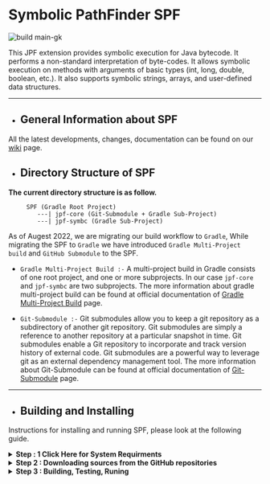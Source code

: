# Symbolic PathFinder SPF
![build main-gk](https://github.com/gaurangkudale/SPF/actions/workflows/main.yml/badge.svg)

This JPF extension provides symbolic execution for Java bytecode. It performs a non-standard interpretation of byte-codes. It allows symbolic execution on methods with arguments of basic types (int, long, double, boolean, etc.). It also supports symbolic strings, arrays, and user-defined data structures.
***

* ## General Information about SPF
All the latest developments, changes, documentation can be found on our
[wiki](https://github.com/SymbolicPathFinder/jpf-symbc/wiki) page.


* ## Directory Structure of SPF
**The current directory structure is as follow.**

```{bash}
     SPF (Gradle Root Project)
        ---| jpf-core (Git-Submodule + Gradle Sub-Project)
        ---| jpf-symbc (Gradle Sub-Project)
```

As of Augest 2022, we are migrating our build workflow to `Gradle`, While migrating the SPF to `Gradle` we have introduced `Gradle Multi-Project build` and `GitHub Submodule` to the SPF.

* `Gradle Multi-Project Build :-` A multi-project build in Gradle consists of one root project, and one or more subprojects. In our case `jpf-core` and `jpf-symbc` are two subprojects.
 The more information about gradle multi-project build can be found at official documentation of 
 [Gradle Multi-Project Build](https://docs.gradle.org/current/userguide/multi_project_builds.html) page.
 
 * `Git-Submodule :-` Git submodules allow you to keep a git repository as a subdirectory of another git repository. Git submodules are simply a reference to another repository at a particular snapshot in time. Git submodules enable a Git repository  to incorporate and track version history of external code. Git submodules are a powerful way to leverage git as an external dependency management tool.
 The more information about Git-Submodule can be found at official documentation of
 [Git-Submodule](https://git-scm.com/docs/git-submodule) page.
 ***
 
 
 * ## Building and Installing
 
 Instructions for installing and running SPF, please look at the following guide.
 
 <details close>
 <summary> <b> Step : 1 Click Here for System Requirments </b></summary>
 SPF is a pure Java Application, The minimal version is Java SE 8. We generally advise using the latest stable Java version 8 that is available for your platform.
 
 You can find out about your java by running the following statement from the command line.

~~~~~~~~ {.bash}
> java -version
java version "1.8.0_341"
Java(TM) SE Runtime Environment (build 1.8.0_341-b10)
Java HotSpot(TM) 64-Bit Server VM (build 25.341-b10, mixed mode)
...
~~~~~~~~

* ### Java specifics for Windows ###
Make sure you have the JDK installed, otherwise there is no javac compiler available.

In order to build JPF from a Windows Command Prompt, you have to set the `JAVA_HOME` environment variable. 

* ### Java specifics for OS X ###
On Mac OS X 10.10, Java 1.7 is default, but `/Applications/Utilities/Java Preferences.app` can change the setting. In some cases, it may be necessary to manually change the symlink that determines which version is default:

~~~~~~~~ {.bash}
sudo rm /System/Library/Frameworks/JavaVM.framework/Versions/Current
sudo ln -s 1.8 /System/Library/Frameworks/JavaVM.framework/Versions/Current
~~~~~~~~

* ## Gradle (Build Automation Tool) ##

* To download the Gradle version 6.9 from [ClickHere](https://gradle.org/next-steps/?version=6.9&format=bin)

If you want to build the SPF source repositories, you need to install the Gradle,
[click Here for Step by step installation guide for Gradle](https://docs.gradle.org/6.9/userguide/installation.html) 

You can check if you have Gradle version 6.9 on your machine with the following command:

```{bash}
> gradle -version
------------------------------------------------------------
Gradle 6.9
------------------------------------------------------------

Build time:   2021-05-07 07:28:53 UTC
Revision:     afe2e24ababc7b0213ccffff44970aa18035fc0e

Kotlin:       1.4.20
Groovy:       2.5.12
Ant:          Apache Ant(TM) version 1.10.9 compiled on September 27 2020
JVM:          1.8.0_341 (Oracle Corporation 25.341-b10)
OS:           Windows 11 10.0 amd64
```

**Note : Please use Gradle version 6.9 which is supported for SPF**

If you are new to Gradle, check the [official website](https://docs.gradle.org/6.9/userguide/userguide.html) to learn the basics.
Note that all major IDEs (e.g., Netbeans, Eclipse, IntelliJ) comes with Gradle support by default.



* ## Git (Version Control System) ##

If you want to download the JPF source repositories, you need to install the [Git](https://git-scm.com/downloads) distributed version control system on your machine. Most Unix platforms come with Git installed. You can check if you have Git on your machine with the following command:

```{bash}
> git --version
```

If you are new to Git, check the [official website](https://git-scm.com/) to learn the basics. You can also find some GUI Clients for different platforms.
Note that all major IDEs (e.g., Netbeans, Eclipse, IntelliJ) comes with Git support by default.

For more information about Git and how to use it to clone the repository, refer to the [Downloading Sources](https://github.com/javapathfinder/jpf-core/wiki/Downloading-sources) page.
***


</details>
<details close>
<summary> <b> Step 2 : Downloading sources from the GitHub repositories </b> </summary>
SPF sources are kept as https://github.com/SymbolicPathFinder repositories on GitHub within the [Symbolic PathFinder](https://github.com/SymbolicPathFinder). You need to clone the repository (e.g. https://github.com/gaurangkudale/SPF/tree/main-gk) that you are interested in.

There are two stable branches in our repository:
1. `java-8-ant`: It provides Java 8 support using the Ant Build system.
2. `master`: Contains the latest stable version of our repository. In this version of SPF, We have introduced jpf-core as a git-submodule

If you want to keep using Ant, consider using the `java-8-ant` branch. The branch `master` will drop Ant support to switch to Gradle.

Feel free to fork the desired repository. Contributions are welcome, and we invite you to subscribe to our mailing list: java-pathfinder@googlegroups.com

We also encourage you to check the following GitHub guides to familiarize yourself with the GitHub development workflow:

1. [Fork a Repo](https://help.github.com/articles/fork-a-repo/)
2. [About Pull Requests](https://help.github.com/articles/about-pull-requests/)

* ## Command Line Access ##


#### Getting the source files

To check out the SPF, it is recommended to fork the repository.


> If you only want to download the project, you can just download the repository content as a zip file.
> On the repository page, click on the `Clone or Download` button, and proceed with `Download as ZIP`.


When you fork a GitHub repository, you create a copy of the project in your GitHub account.
Then, use the git command `clone` to check out your forked repository in your local machine.

> In the following example, we use SSH but you can also use HTTPS. Note that you will have to use your
> username and password when using HTTPS. See the [Connecting to GitHub with SSH](https://help.github.com/articles/connecting-to-github-with-ssh/) guide for more info.


~~~~~~~~ {.bash}
> cd ~/projects

> git clone --recurse-submodules https://github.com/gaurangkudale/SPF.git -b main-gk
Cloning into 'SPF'...
remote: Enumerating objects: 2408, done.
remote: Counting objects: 100% (581/581), done.
remote: Compressing objects: 100% (297/297), done.
Receiving objects: 100% (2408/2408), 66.90 MiB | 344.00 KiB/sreused 1827
Receiving objects: 100% (2408/2408), 66.99 MiB | 145.00 KiB/s, done.
Resolving deltas: 100% (1229/1229), done.
Updating files: 100% (1042/1042), done.
Submodule 'jpf-core' (https://github.com/javapathfinder/jpf-core) registered for path 'jpf-core'
Cloning into 'C:/Users/gaura/Desktop/SPF Wiki/jpf-symbc.wiki/SPF/jpf-core'...
remote: Enumerating objects: 3873, done.
remote: Counting objects: 100% (338/338), done.
remote: Compressing objects: 100% (196/196), done.
remote: Total 3873 (delta 108), reused 245 (delta 63), pack-reused 3535
Receiving objects: 100% (3873/3873), 2.26 MiB | 1002.00 KiB/s, done.
Resolving deltas: 100% (1868/1868), done.
~~~~~~~~

* #### Synchronizing your forked repository with our main repository

When you have a forked repository, it will not update git-submodule automatically when the original repository updates.
To keep your forked repository synchronized, proceed with the following steps:

1. Add a reference to our main repository

~~~~~~~~ {.bash}
> cd ~/SPF
> git remote add upstream https://github.com/gaurangkudale/SPF
~~~~~~~~

2. Use the git command `pull` to fetch and merge the changes from `upstream` into your local repository

~~~~~~~~ {.bash}
> git pull upstream master

~~~~~~~~

Now, your local repostory is synchronized, but you need to update your remote (forked repository on GitHub) repository.

3. Use the git command `push` to submit the local changes:


~~~~~~~~ {.bash}
> git push origin master
~~~~~~~~

4. To update git sub-module use following command:

~~~~~~~~ {.bash}
>  git submodule update --init --recursive
>  git submodule foreach --recursive git fetch
>  git submodule foreach git merge origin master
~~~~~~~~

If you want to contribute to the project, you must make changes in your local repository and push them to your forked remote repository. In this situation, your remote repository is ahead of ours, and you must **create a pull request**. For more info, please, check the [Creating a Pull Request](https://help.github.com/articles/creating-a-pull-request/) guide.
***


</details>
<details close>
<summary> <b> Step 3 : Building, Testing, Runing </b> </summary>

## Building SPF

### Using the command line

The SPF repository includes a Gradle wrapper that requires nothing except Java to execute. It ensures that all JPF developers and environments use the same builder to avoid any kind of configuration issue.
Note that we assume that `./gradle` is used below, which installs a local copy of version 6.9. If you use your own version of Gradle, make sure it is version 6.9 or below.

**Note:** On Ubuntu, the `command apt-get install gradle` seems to install an older version of gradle (version 2.x) which is incompatible with the project and causes unzipping errors. Hence, it is recommended to visit the [Official Gradle installation guide](https://docs.gradle.org/6.9/userguide/installation.html) for installing the 6.9 version of gradle.


```{bash}
> cd SPF
> ./gradlew :jpf-core:buildJars
     jpf-core
     jpf-symbc

     Deprecated Gradle features were used in this build, making it incompatible with Gradle 7.0.
     Use '--warning-mode all' to show the individual deprecation warnings.
     See https://docs.gradle.org/6.9/userguide/command_line_interface.html#sec:command_line_warnings

     BUILD SUCCESSFUL in 2s
     15 actionable tasks: 2 executed, 13 up-to-date

> ./gradlew :jpf-symbc:buildJars
     jpf-core
     jpf-symbc

     > Task :jpf-symbc:compileJava
     Note: Some input files use unchecked or unsafe operations.
     Note: Recompile with -Xlint:unchecked for details.

     > Task :jpf-symbc:compileExamplesJava
     Note: Some input files use unchecked or unsafe operations.
     Note: Recompile with -Xlint:unchecked for details.

     Deprecated Gradle features were used in this build, making it incompatible with Gradle 7.0.
     Use '--warning-mode all' to show the individual deprecation warnings.
     See https://docs.gradle.org/6.9/userguide/command_line_interface.html#sec:command_line_warnings

     BUILD SUCCESSFUL in 20s
     12 actionable tasks: 12 executed   
     
```

In the following, there is a summary of the main build tasks.
If you want to have some help about what other tasks are available, check the command `./gradlew tasks --all`.

```
SPF Build tasks
---------------
> gradle :jpf-symbc:buildJars - Generates all core JPF jar files.
> gradle :jpf-symbc:compile - Compiles all JPF core sources.

SPF Distribution tasks
----------------------
> gradle :jpf-symbc:dist - Builds binary distribution.
> gradle :jpf-symbc:srcDist - Builds the source distribution.

Verification tasks
------------------
> gradle :jpf-symbc:test - Runs core regression tests.
```

## Running SPF ##

### Using the command line ###

~~~~~~~~ {.bash}
> cd SPF
> 
** NOTE : ADD EXAMPLE **
~~~~~~~~









